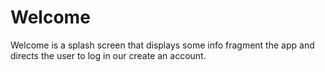 # Welcome

Welcome is a splash screen that displays some info fragment the app and directs the user to log in our create an account.
